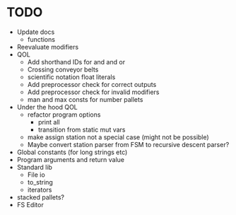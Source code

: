 # TODO

- Update docs
  - functions
- Reevaluate modifiers
- QOL
  - Add shorthand IDs for and and or
  - Crossing conveyor belts
  - scientific notation float literals
  - Add preprocessor check for correct outputs
  - Add preprocessor check for invalid modifiers
  - man and max consts for number pallets
- Under the hood QOL
  - refactor program options
    - print all
    - transition from static mut vars
  - make assign station not a special case (might not be possible)
  - Maybe convert station parser from FSM to recursive descent parser?
- Global constants (for long strings etc)
- Program arguments and return value
- Standard lib
  - File io
  - to_string
  - iterators
- stacked pallets?
- FS Editor

